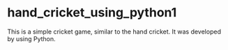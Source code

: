 # hand_cricket_using_python1
This is a simple cricket game, similar to the hand cricket. It was developed by using Python.

